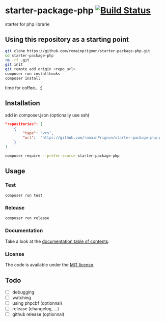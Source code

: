 # starter-package-php [![Build Status](https://travis-ci.org/romainPrignon/starter-package-php.svg?branch=master)](https://travis-ci.org/romainPrignon/starter-package-php)

starter for php librarie

## Using this repository as a starting point

```sh
git clone https://github.com/romainprignon/starter-package-php.git
cd starter-package-php
rm -rf .git
git init
git remote add origin <repo_url>
composer run installhooks
composer install
```
time for coffee... :)

## Installation

add in composer.json (optionally use ssh)
```json
"repositories": [
    {
        "type": "vcs",
        "url":  "https://github.com/romainPrignon/starter-package-php.git"
    }
]
```

```sh
composer require --prefer-source starter-package-php
```

## Usage

### Test

```sh
composer run test
```

### Release

```sh
composer run release
```

### Documentation

Take a look at the [documentation table of contents](doc/TOC.md).

### License

The code is available under the [MIT license](LICENSE.md).

## Todo
* [ ] debugging
* [ ] watching
* [ ] using phpcbf (optionnal)
* [ ] release (changelog, ...)
* [ ] github release (optionnal)
